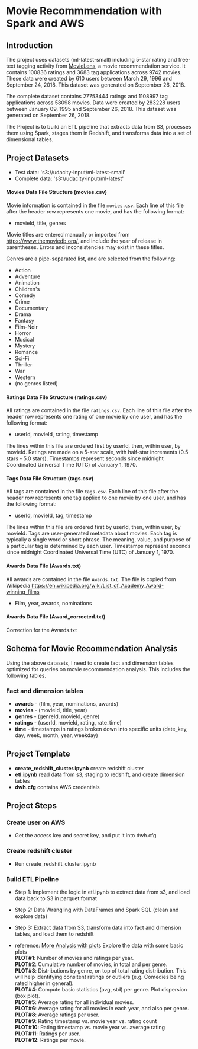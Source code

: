 # Movie Recommmendation with Spark and AWS
## Introduction

The project uses datasets (ml-latest-small) including 5-star rating and free-text tagging activity from [MovieLens](https://grouplens.org/datasets/movielens/latest/), a movie recommendation service. It contains 100836 ratings and 3683 tag applications across 9742 movies. These data were created by 610 users between March 29, 1996 and September 24, 2018. This dataset was generated on September 26, 2018.

The complete dataset contains 27753444 ratings and 1108997 tag applications across 58098 movies. Data were created by 283228 users between January 09, 1995 and September 26, 2018. This dataset was generated on September 26, 2018.

The Project is to build an ETL pipeline that extracts data from S3, processes them using Spark, stages them in Redshift, and transforms data into a set of dimensional tables.


## Project Datasets 
* Test data: 's3://udacity-input/ml-latest-small'  
* Complete data: 's3://udacity-input/ml-latest'  


#### Movies Data File Structure (movies.csv)  

Movie information is contained in the file `movies.csv`. Each line of this file after the header row represents one movie, and has the following format:

* movieId, title, genres

Movie titles are entered manually or imported from <https://www.themoviedb.org/>, and include the year of release in parentheses. Errors and inconsistencies may exist in these titles.

Genres are a pipe-separated list, and are selected from the following:

* Action
* Adventure
* Animation
* Children's
* Comedy
* Crime
* Documentary
* Drama
* Fantasy
* Film-Noir
* Horror
* Musical
* Mystery
* Romance
* Sci-Fi
* Thriller
* War
* Western
* (no genres listed)


#### Ratings Data File Structure (ratings.csv)  

All ratings are contained in the file `ratings.csv`. Each line of this file after the header row represents one rating of one movie by one user, and has the following format:

* userId, movieId, rating, timestamp

The lines within this file are ordered first by userId, then, within user, by movieId. Ratings are made on a 5-star scale, with half-star increments (0.5 stars - 5.0 stars). Timestamps represent seconds since midnight Coordinated Universal Time (UTC) of January 1, 1970.


#### Tags Data File Structure (tags.csv)  

All tags are contained in the file `tags.csv`. Each line of this file after the header row represents one tag applied to one movie by one user, and has the following format:

* userId, movieId, tag, timestamp

The lines within this file are ordered first by userId, then, within user, by movieId. Tags are user-generated metadata about movies. Each tag is typically a single word or short phrase. The meaning, value, and purpose of a particular tag is determined by each user. Timestamps represent seconds since midnight Coordinated Universal Time (UTC) of January 1, 1970.


#### Awards Data File (Awards.txt)

All awards are contained in the file `Awards.txt`. The file is copied from Wikipedia <https://en.wikipedia.org/wiki/List_of_Academy_Award-winning_films>

* Film, year, awards, nominations

#### Awards Data File (Award_corrected.txt)

Correction for the Awards.txt  


## Schema for Movie Recommendation Analysis
Using the above datasets, I need to create fact and dimension tables optimized for queries on movie recommendation analysis. This includes the following tables.


### Fact and dimension tables
* **awards** - (film, year, nominations, awards)
* **movies** - (movieId, title, year)   
* **genres** - (genreId, movieId, genre)  
* **ratings** - (userId, movieId, rating, rate_time)  
* **time** - timestamps in ratings broken down into specific units (date_key, day, week, month, year, weekday)


## Project Template
* **create_redshift_cluster.ipynb** create redshift cluster
* **etl.ipynb** read data from s3, staging to redshift, and create dimension tables
* **dwh.cfg** contains AWS credentials       


## Project Steps
### Create user on AWS
* Get the access key and secret key, and put it into dwh.cfg


### Create redshift cluster
* Run create_redshift_cluster.ipynb


### Build ETL Pipeline
* Step 1: Implement the logic in etl.ipynb to extract data from s3, and load data back to S3 in parquet format 
* Step 2: Data Wrangling with DataFrames and Spark SQL (clean and explore data)
* Step 3: Extract data from S3, transform data into fact and dimension tables, and load them to redshift

* reference: 
[More Analysis with plots](https://www.kaggle.com/cesarcf1977/movielens-data-analysis-beginner-s-first?select=tag.csv)
Explore the data with some basic plots  
**PLOT#1**: Number of movies and ratings per year.  
**PLOT#2**: Cumulative number of movies, in total and per genre.  
**PLOT#3**: Distributions by genre, on top of total rating distribution. This will help identifying consitent ratings or outliers (e.g. Comedies being rated higher in general).  
**PLOT#4**: Compute basic statistics (avg, std) per genre. Plot dispersion (box plot).  
**PLOT#5**: Average rating for all individual movies.  
**PLOT#6**: Average rating for all movies in each year, and also per genre.  
**PLOT#8**: Average ratings per user.  
**PLOT#9**: Rating timestamp vs. movie year vs. rating count  
**PLOT#10**: Rating timestamp vs. movie year vs. average rating  
**PLOT#11**: Ratings per user.  
**PLOT#12**: Ratings per movie.  



